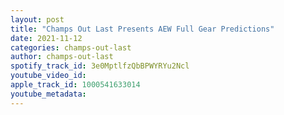 ```yaml
---
layout: post
title: "Champs Out Last Presents AEW Full Gear Predictions"
date: 2021-11-12
categories: champs-out-last
author: champs-out-last
spotify_track_id: 3e0MptlfzQbBPWYRYu2Ncl
youtube_video_id: 
apple_track_id: 1000541633014
youtube_metadata: 
---
```

